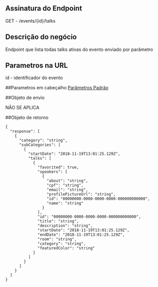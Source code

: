 ## Assinatura do Endpoint

GET - /events/{id}/talks

## Descrição do negócio
Endpoint que lista todas talks ativas do evento enviado por parâmetro

## Parametros na URL
id - identificador do evento

##Parametros em cabeçalho
[Parâmetros Padrão](/API-\(Endpoints\)/Parâmetros-Padrão)

##Objeto de envio

NÂO SE APLICA


##Objeto de retorno

```
{
  "response": [
    {
      "category": "string",
      "subCategories": [
        {
          "startDate": "2018-11-19T13:01:25.129Z",
          "talks": [
            {
              "favorited": true,
              "speakers": [
                {
                  "about": "string",
                  "cpf": "string",
                  "email": "string",
                  "profilePictureUrl": "string",
                  "id": "00000000-0000-0000-0000-000000000000",
                  "name": "string"
                }
              ],
              "id": "00000000-0000-0000-0000-000000000000",
              "title": "string",
              "description": "string",
              "startDate": "2018-11-19T13:01:25.129Z",
              "endDate": "2018-11-19T13:01:25.129Z",
              "room": "string",
              "category": "string",
              "featuredColor": "string"
            }
          ]
        }
      ]
    }
  ]
}
```